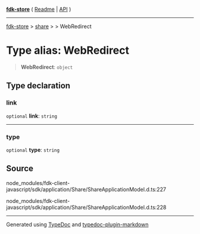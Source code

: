 [**fdk-store**](../../../README.md) ( [Readme](../../../README.md) \| [API](../../../API.md) )

---

[fdk-store](../../../API.md) > [share](../../README.md) > [<internal>](../README.md) > WebRedirect

# Type alias: WebRedirect

> **WebRedirect**: `object`

## Type declaration

### link

`optional` **link**: `string`

---

### type

`optional` **type**: `string`

## Source

node_modules/fdk-client-javascript/sdk/application/Share/ShareApplicationModel.d.ts:227

node_modules/fdk-client-javascript/sdk/application/Share/ShareApplicationModel.d.ts:228

---

Generated using [TypeDoc](https://typedoc.org/) and [typedoc-plugin-markdown](https://www.npmjs.com/package/typedoc-plugin-markdown)
